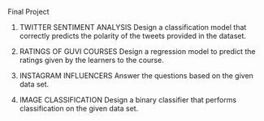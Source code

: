 Final Project

1. TWITTER SENTIMENT ANALYSIS
Design a classification model that correctly predicts the polarity of the tweets provided in the
dataset.

2. RATINGS OF GUVI COURSES
Design a regression model to predict the ratings given by the learners to the course.

3. INSTAGRAM INFLUENCERS
Answer the questions based on the given data set.

4. IMAGE CLASSIFICATION
Design a binary classifier that performs classification on the given data set.